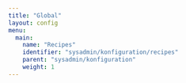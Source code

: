 ```yaml
---
title: "Global"
layout: config
menu:
  main:
    name: "Recipes"
    identifier: "sysadmin/konfiguration/recipes"
    parent: "sysadmin/konfiguration"
    weight: 1
---
```


